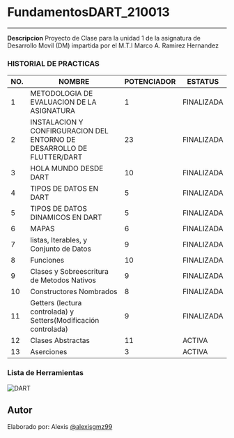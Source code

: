 # FundamentosDART_210013
-------

**Descripcion**
Proyecto de Clase para la unidad 1 de la asignatura de Desarrollo Movil (DM) impartida por 
el M.T.I Marco A. Ramirez Hernandez

### HISTORIAL DE PRACTICAS
|NO.|NOMBRE|POTENCIADOR|ESTATUS|
|--|--|--|--|
|1|METODOLOGIA DE EVALUACION DE LA ASIGNATURA|1|FINALIZADA
|2|INSTALACION Y CONFIRGURACION DEL ENTORNO DE DESARROLLO DE FLUTTER/DART|23|FINALIZADA|
|3|HOLA MUNDO DESDE DART |10|FINALIZADA|
|4|TIPOS DE DATOS EN DART |5|FINALIZADA|
|5|TIPOS DE DATOS DINAMICOS EN DART	|5|FINALIZADA
|6|MAPAS|6|FINALIZADA
|7|listas, Iterables, y Conjunto de Datos |9|FINALIZADA
|8|Funciones |10| FINALIZADA
|9|Clases y Sobreescritura de Metodos Nativos |9| FINALIZADA
|10|Constructores Nombrados |8| FINALIZADA
|11|Getters (lectura controlada) y Setters(Modificación controlada) |9| FINALIZADA
|12|Clases Abstractas|11| ACTIVA
|13|Aserciones|3| ACTIVA
### Lista de Herramientas
![DART](https://img.shields.io/badge/Dart-0175C2?style=for-the-badge&logo=dart&logoColor=white)

## Autor
Elaborado por: Alexis [@alexisgmz99](https://github.com/alexisgmz99)
